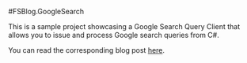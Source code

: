 #FSBlog.GoogleSearch

This is a sample project showcasing a Google Search Query Client that allows you to issue and process Google search queries from C#.

You can read the corresponding blog post [here](http://www.felling-software.com/2015/05/23/a-simple-google-search-client-in-csharp/).
